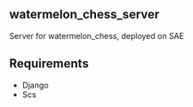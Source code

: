## watermelon_chess_server
Server for watermelon_chess, deployed on SAE

## Requirements

* Django
* Scs


